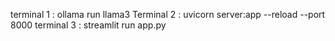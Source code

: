 terminal 1 : ollama run llama3
Terminal 2 : uvicorn server:app --reload --port 8000
terminal 3 : streamlit run app.py